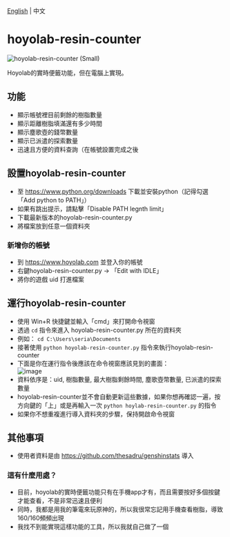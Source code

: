 [English](https://github.com/seriaati/hoyolab-resin-counter/blob/main/README.md) | 中文
# hoyolab-resin-counter
![hoyolab-resin-counter (Small)](https://user-images.githubusercontent.com/61446626/159615993-8801f175-84b7-4361-bf65-7fb70708341a.png)

Hoyolab的實時便籤功能，但在電腦上實現。

## 功能
- 顯示帳號裡目前剩餘的樹脂數量
- 顯示距離樹脂填滿還有多少時間
- 顯示塵歌壺的錢幣數量
- 顯示已派遣的探索數量
- 迅速且方便的資料查詢（在帳號設置完成之後

## 設置hoyolab-resin-counter
- 至 https://www.python.org/downloads 下載並安裝python（記得勾選「Add python to PATH」）
- 如果有跳出提示，請點擊「Disable PATH legnth limit」
- 下載最新版本的hoyolab-resin-counter.py
- 將檔案放到任意一個資料夾

### 新增你的帳號
- 到 https://www.hoyolab.com 並登入你的帳號
- 右鍵hoyolab-resin-counter.py -> 「Edit with IDLE」
- 將你的遊戲 uid 打進檔案

## 運行hoyolab-resin-counter
- 使用 Win+R 快捷鍵並輸入「cmd」來打開命令視窗
- 透過 ```cd``` 指令來進入 hoyolab-resin-counter.py 所在的資料夾
- 例如：
```cd C:\Users\seria\Documents```
- 接著使用 ```python hoyolab-resin-counter.py``` 指令來執行hoyolab-resin-counter
- 下面是你在運行指令後應該在命令視窗應該見到的畫面：  
![image](https://user-images.githubusercontent.com/61446626/159394012-b59892f1-1620-44c1-99b3-87a43223dae8.png)
- 資料依序是：uid, 樹脂數量, 最大樹脂剩餘時間, 塵歌壺幣數量, 已派遣的探索數量
- hoyolab-resin-counter並不會自動更新這些數據，如果你想再確認一遍，按方向鍵的「上」或是再輸入一次 ```python hoylab-resin-counter.py``` 的指令
- 如果你不想重複進行導入資料夾的步驟，保持開啟命令視窗

## 其他事項
- 使用者資料是由 https://github.com/thesadru/genshinstats 導入
### 這有什麼用處？
- 目前，hoyolab的實時便籤功能只有在手機app才有，而且需要按好多個按鍵才能查看，不是非常迅速且便利
- 同時，我都是用我的筆電來玩原神的，所以我很常忘記用手機查看樹脂，導致160/160頻頻出現
- 我找不到能實現這樣功能的工具，所以我就自己做了一個
